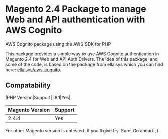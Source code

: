 # Magento 2.4 Package to manage Web and API authentication with AWS Cognito
AWS Cognito package using the AWS SDK for PHP

This package provides a simple way to use AWS Cognito authentication in Magento 2.4 for Web and API Auth Drivers.
The idea of this package, and some of the code, is based on the package from ellaisys which you can find here: [ellaisys/aws-cognito](https://github.com/ellaisys/aws-cognito).

## Compatability

|PHP Version|Support|
|8.1|Yes|

|Magento Version|Support|
|-|-|
|2.4.4|Yes|

For other Magento version is untested, if you'll give try. Sure, Go ahead. ;)